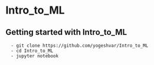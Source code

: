 # Intro_to_ML

## Getting started with Intro_to_ML
```
  - git clone https://github.com/yogeshvar/Intro_to_ML
  - cd Intro_to_ML
  - jupyter notebook
```

